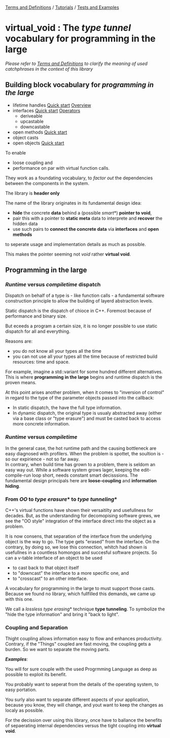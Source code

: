 [Terms and Definitions](/terms_and_definitions.md) / [Tutorials](/tutorials/tutorials_toc.md) / [Tests and Examples](/test/)

# virtual_void : The *type tunnel* vocabulary for programming in the large

*Please refer to [Terms and Definitions](/terms_and_definitions.md) to clarify the meaning of used catchphrases in the context of this library* 

## Building block vocabulary for *programming in the large*

- lifetime handles [Quick start](/tutorials/tutorial___1.md/#t1) [Overview](docs/erased_data_overview.md)
- interfaces [Quick start](/tutorials/tutorial___1.md/#t4) [Operators](/tutorials/tutorial___3.md/#t1)
  - deriveable
  - upcastable
  - downcastable
- open methods [Quick start](/tutorials/tutorial___1.md/#t2)
- object casts
- open objects [Quick start](/tutorials/tutorial___2.md/#t1)

To enable

- loose coupling and
- performance on par with virtual function calls.

They work as a foundating vocabulary, to *factor out* the dependencies between the components in the system.  

The library is **header only** 

The name of the library originates in its fundamental design idea:

- **hide** the concrete **data** behind a (possible *smart**) **pointer to void**,
- pair this with a pointer to **static meta** data to interprete and **recover** the hidden data
- use such pairs to **connect the concrete data** via **interfaces** and **open methods**

to seperate usage and implementation details as much as possible. 

This makes the pointer seeming not *void* rather **virtual void**. 

## Programming in the large

### *Runtime* versus *compiletime* **dispatch**

Dispatch on behalf of a type is - like function calls - a fundamental software construction principle to allow the building of layerd abstraction levels.

Static dispatch is the dispatch of chioce in C++. Foremost because of performance and binary size.

But eceeds a program a certain size, it is no longer possible to use static dispatch for all and everything. 

Reasons are:
- you do not know all your types all the time
- you can not use all your types all the time because of restricted build resources: time and space.

For example, imagine a std::variant for some hundred different alternatives.
This is where **programming in the large** begins and runtime dispatch is the proven means.

At this point arises another problem, when it comes to "inversion of control" in regard to the type of the parameter objects passed into the callback:
- In static dispatch, the have the full type information.
- In dynamic dispatch, the original type is usualy abstracted away (either via a base class or "type erasure") and must be casted back to access more concrete information.

### *Runtime* versus *compiletime*

In the general case, the hot runtime path and the causing bottleneck are easy diagnosed with profilers.
When the problem is spottet, the soultion is - so our expirience - not so far away.  
In contrary, when build time has grown to a problem, there is seldom an easy way out. 
While a software system grows lager, keeping the edit-compile-run loop short, needs constant smart decisssions.
The fundamental design principals here are **loose-coupling** and **information hiding**.

### From *OO* to *type erasure** to *type tunneling**

C++'s virtual functions have shown their versaitilty and usefullness for decades.
But, as the understanding for decomopising software grews, we see the "OO style" integration of the interface direct into the object as a problem.

It is now consens, that separation of the interface from the underlying object is the way to go. The type gets "erased" from the interface.
On the contrary, by doing so, we lose this connection, whitch had shown is usefullnes in a countless homongos and succesful software projects.
So can a v-table interface of an object to be used
- to cast back to that object itself
- to "downcast" the interface to a more specific one, and
- to "crosscast" to an other interface.

A vocabulary for programming in the large to must support those casts.
Because we found no library, which fullfilled this demands, we came up with this one.

We call a *lossless type erasing** technique **type tunneling**.
To symbolize the "hide the type information" and bring it "back to light".

### Coupling and Separation

Thight coupling allows information easy to flow and enhances productivity. Contrary, if the "Things" coupled are fast moving, the coupling gets a burden. 
So we want to separate the moving parts.

***Examples***:

You will for sure couple with the used Progrmming Language as deep as possible to exploit its benefit. 

You probably want to seperat from the details of the operating system, to easy portation.

You surly also want to separate different aspects of your application, because you know, they will change, and yout want to keep the changes as localy as possible.

For the decission over using this library, once have to ballance the benefits of sepaerating internal dependencies versus the tight coupling into **virtual void**.




